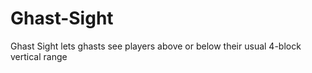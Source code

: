 # Ghast-Sight
Ghast Sight lets ghasts see players above or below their usual 4-block vertical range
